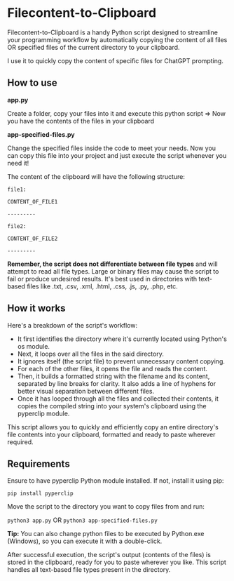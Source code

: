 # Filecontent-to-Clipboard
Filecontent-to-Clipboard is a handy Python script designed to streamline your programming workflow by automatically copying the content of all files OR specified files of the current directory to your clipboard.

I use it to quickly copy the content of specific files for ChatGPT prompting.

## How to use
**app.py**

Create a folder, copy your files into it and execute this python script => Now you have the contents of the files in your clipboard

**app-specified-files.py**

Change the specified files inside the code to meet your needs. 
Now you can copy this file into your project and just execute the script whenever you need it!

The content of the clipboard will have the following structure:

```
file1:

CONTENT_OF_FILE1

---------

file2:

CONTENT_OF_FILE2

---------
```

**Remember, the script does not differentiate between file types** and will attempt to read all file types. Large or binary files may cause the script to fail or produce undesired results. It's best used in directories with text-based files like .txt, .csv, .xml, .html, .css, .js, .py, .php, etc.

## How it works

Here's a breakdown of the script's workflow:

* It first identifies the directory where it's currently located using Python's os module.
* Next, it loops over all the files in the said directory.
* It ignores itself (the script file) to prevent unnecessary content copying.
* For each of the other files, it opens the file and reads the content.
* Then, it builds a formatted string with the filename and its content, separated by line breaks for clarity. It also adds a line of hyphens for better visual separation between different files.
* Once it has looped through all the files and collected their contents, it copies the compiled string into your system's clipboard using the pyperclip module.

This script allows you to quickly and efficiently copy an entire directory's file contents into your clipboard, formatted and ready to paste wherever required.

## Requirements

Ensure to have pyperclip Python module installed. If not, install it using pip:

```pip install pyperclip```

Move the script to the directory you want to copy files from and run:

```python3 app.py```
OR
```python3 app-specified-files.py```

**Tip:** You can also change python files to be executed by Python.exe (Windows), so you can execute it with a double-click.

After successful execution, the script's output (contents of the files) is stored in the clipboard, ready for you to paste wherever you like. This script handles all text-based file types present in the directory.
